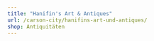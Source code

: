 ```yaml
---
title: "Hanifin's Art & Antiques"
url: /carson-city/hanifins-art-und-antiques/
shop: Antiquitäten
---
```

